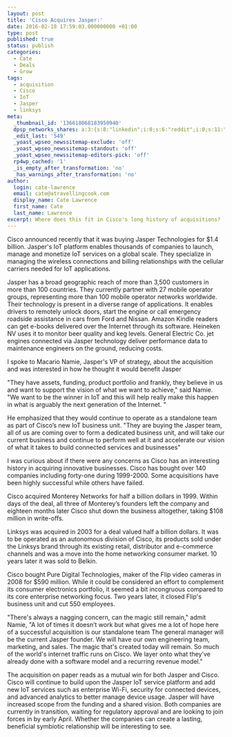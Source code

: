 ```yaml
---
layout: post
title: 'Cisco Acquires Jasper:'
date: 2016-02-18 17:59:03.000000000 +01:00
type: post
published: true
status: publish
categories:
  - Cate
  - Deals
  - Grow
tags:
  - acquisition
  - Cisco
  - IoT
  - Jasper
  - linksys
meta:
  _thumbnail_id: '136618068183950940'
  dpsp_networks_shares: a:3:{s:8:"linkedin";i:0;s:6:"reddit";i:0;s:11:"google-plus";i:0;}
  _edit_last: '549'
  _yoast_wpseo_newssitemap-exclude: 'off'
  _yoast_wpseo_newssitemap-standout: 'off'
  _yoast_wpseo_newssitemap-editors-pick: 'off'
  rp4wp_cached: '1'
  _is_empty_after_transformation: 'no'
  _has_warnings_after_transformation: 'no'
author:
  login: cate-lawrence
  email: cate@atravellingcook.com
  display_name: Cate Lawrence
  first_name: Cate
  last_name: Lawrence
excerpt: Where does this fit in Cisco's long history of acquisitions?
---
```

Cisco announced recently that it was buying Jasper Technologies for
\$1.4 billion. Jasper's IoT platform enables thousands of companies to
launch, manage and monetize IoT services on a global scale. They
specialize in managing the wireless connections and billing
relationships with the cellular carriers needed for IoT applications.

Jasper has a broad geographic reach of more than 3,500 customers in more
than 100 countries. They currently partner with 27 mobile operator
groups, representing more than 100 mobile operator networks worldwide.
Their technology is present in a diverse range of applications. It
enables drivers to remotely unlock doors, start the engine or call
emergency roadside assistance in cars from Ford and Nissan. Amazon
Kindle readers can get e-books delivered over the Internet through its
software. Heineken NV uses it to monitor beer quality and keg levels.
General Electric Co. jet engines connected via Jasper technology deliver
performance data to maintenance engineers on the ground, reducing costs.

I spoke to Macario Namie, Jasper's VP of strategy, about the acquisition
and was interested in how he thought it would benefit Jasper

"They have assets, funding, product portfolio and frankly, they believe
in us and want to support the vision of what we want to achieve," said
Namie. "We want to be the winner in IoT and this will help really make
this happen in what is arguably the next generation of the Internet. "

He emphasized that they would continue to operate as a standalone team
as part of Cisco’s new IoT business unit. "They are buying the Jasper
team, all of us are coming over to form a dedicated business unit, and
will take our current business and continue to perform well at it and
accelerate our vision of what it takes to build connected services and
businesses"

I was curious about if there were any concerns as Cisco has an
interesting history in acquiring innovative businesses. Cisco has bought
over 140 companies including forty-one during 1999-2000. Some
acquisitions have been highly successful while others have failed. 

Cisco acquired Monterey Networks for half a billion dollars in 1999.
Within days of the deal, all three of Monterey’s founders left the
company and eighteen months later Cisco shut down the business
altogether, taking \$108 million in write-offs.

Linksys was acquired in 2003 for a deal valued half a billion dollars.
It was to be operated as an autonomous division of Cisco, its products
sold under the Linksys brand through its existing retail, distributor
and e-commerce channels and was a move into the home networking consumer
market. 10 years later it was sold to Belkin. 

Cisco bought Pure Digital Technologies, maker of the Flip video cameras
in 2008 for \$590 million. While it could be considered an effort to
complement its consumer electronics portfolio, it seemed a bit
incongruous compared to its core enterprise networking focus. Two years
later, it closed Flip's business unit and cut 550 employees.

"There's always a nagging concern, can the magic still remain," admit
Namie, "A lot of times it doesn’t work but what gives me a lot of hope
here of a successful acquisition is our standalone team The general
manager will be the current Jasper founder. We will have our own
engineering team, marketing, and sales. The magic that's created today
will remain. So much of the world's internet traffic runs on Cisco. We
layer onto what they’ve already done with a software model and a
recurring revenue model." 

The acquisition on paper reads as a mutual win for both Jasper and
Cisco. Cisco will continue to build upon the Jasper IoT service platform
and add new IoT services such as enterprise Wi-Fi, security for
connected devices, and advanced analytics to better manage device usage.
Jasper will have increased scope from the funding and a shared vision.
Both companies are currently in transition, waiting for regulatory
approval and are looking to join forces in by early April. Whether the
companies can create a lasting, beneficial symbiotic relationship will
be interesting to see. 
